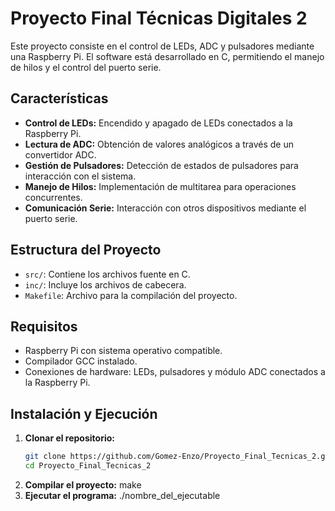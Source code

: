 # Proyecto Final Técnicas Digitales 2

Este proyecto consiste en el control de LEDs, ADC y pulsadores mediante una Raspberry Pi. El software está desarrollado en C, permitiendo el manejo de hilos y el control del puerto serie.

## Características

- **Control de LEDs:** Encendido y apagado de LEDs conectados a la Raspberry Pi.
- **Lectura de ADC:** Obtención de valores analógicos a través de un convertidor ADC.
- **Gestión de Pulsadores:** Detección de estados de pulsadores para interacción con el sistema.
- **Manejo de Hilos:** Implementación de multitarea para operaciones concurrentes.
- **Comunicación Serie:** Interacción con otros dispositivos mediante el puerto serie.

## Estructura del Proyecto

- `src/`: Contiene los archivos fuente en C.
- `inc/`: Incluye los archivos de cabecera.
- `Makefile`: Archivo para la compilación del proyecto.

## Requisitos

- Raspberry Pi con sistema operativo compatible.
- Compilador GCC instalado.
- Conexiones de hardware: LEDs, pulsadores y módulo ADC conectados a la Raspberry Pi.

## Instalación y Ejecución

1. **Clonar el repositorio:**
   ```bash
   git clone https://github.com/Gomez-Enzo/Proyecto_Final_Tecnicas_2.git
   cd Proyecto_Final_Tecnicas_2
2. **Compilar el proyecto:**
   make
3. **Ejecutar el programa:**
   ./nombre_del_ejecutable
